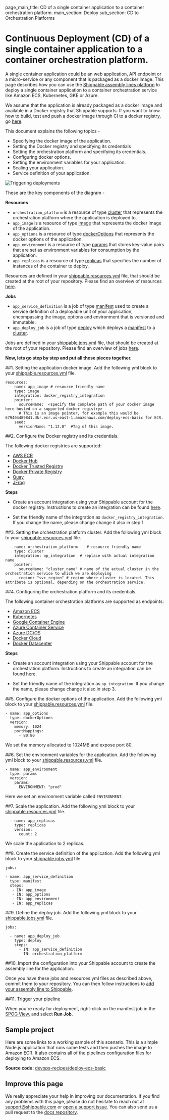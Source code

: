 page_main_title: CD of a single container application to a container orchestration platform.
main_section: Deploy
sub_section: CD to Orchestration Platforms

# Continuous Deployment (CD) of a single container application to a container orchestration platform.

A single container application could be an web application, API endpoint or a micro-service or any component that is packaged as a docker image. This page describes how you can use the [Shippable assembly lines platform](/platform/overview/) to deploy a single container application to a container orchestration service like Amazon ECS, Kubernetes, GKE or Azure.

We assume that the application is already packaged as a docker image and available in a Docker registry that Shippable supports. If you want to know how to build, test and push a docker image through CI to a docker registry, go [here](/ci/enable-project/).

This document explains the following topics -

* Specifying the docker image of the application.
* Setting the Docker registry and specifying its credentials
* Setting the orchestration platform and specifying its credentials.
* Configuring docker options.
* Setting the environment variables for your application.
* Scaling your application.
* Service definition of your application.

<img src="/images/release/release-job-context.png" alt="Triggering deployments" style="vertical-align: middle;display: block;margin-left: auto;margin-right: auto;"/>

These are the key components of the diagram -

**Resources**

* `orchestration_platform` is a resource of type [cluster](/platform/workflow/resource/cluster/) that represents the orchestration platform where the application is deployed to.
* `app_image` is a resource of type [image](/platform/workflow/resource/image/) that represents the docker image of the application.
* `app_options` is a resource of type [dockerOptions](/platform/workflow/resource/dockeroptions/#dockeroptions)
that represents the docker options of the application.
* `app_environment` is a resource of type [params](/platform/workflow/resource/params) that stores key-value pairs that are set as environment variables for consumption by the application.
* `app_replicas` is a resource of type [replicas](/platform/workflow/resource/replicas) that specifies the number of instances of the container to deploy.

Resources are defined in your [shippable.resources.yml](/platform/tutorial/workflow/shippable-resources-yml/) file, that should be created at the root of your repository. Please find an overview of resources [here](/platform/workflow/resource/overview/).

**Jobs**

* `app_service_definition` is a job of type [manifest](/platform/workflow/job/manifest) used to create a service definition of a deployable unit of your application, encompassing the image, options and environment that is versioned and immutable.
* `app_deploy_job` is a job of type [deploy](/platform/workflow/job/deploy) which deploys a [manifest](/platform/workflow/job/manifest/)  to a [cluster](/platform/workflow/resource/cluster/).

Jobs are defined in your [shippable.jobs.yml](/platform/tutorial/workflow/shippable-jobs-yml/) file, that should be created at the root of your repository. Please find an overview of jobs [here](/platform/workflow/job/overview/).

**Now, lets go step by step and put all these pieces together.**

##1. Setting the application docker image.
Add the following yml block to your [shippable.resources.yml](/platform/tutorial/workflow/shippable-resources-yml/) file.

```
resources:
  - name: app_image # resource friendly name
    type: image
    integration: docker_registry_integration           
    pointer:
      sourceName:  <specify the complete path of your docker image here hosted on a supported docker registry>
      # This is an image pointer, for example this would be 679404489841.dkr.ecr.us-east-1.amazonaws.com/deploy-ecs-basic for ECR.
    seed:
      versionName: "1.12.0"  #Tag of this image.
```

##2. Configure the Docker registry and its credentials.

The following docker registries are supported:

- [AWS ECR](/platform/integration/aws-ecr)
- [Docker Hub](/platform/integration/docker-hub)
- [Docker Trusted Registry](/platform/integration/docker-trusted-registry)
- [Docker Private Registry](/platform/integration/docker-private-registry)
- [Quay](/platform/integration/quay)
- [JFrog](/platform/integration/jfrog-artifactory)

**Steps**  

- Create an account integration using your Shippable account for the docker registry.
Instructions to create an integration can be found [here](http://docs.shippable.com/platform/tutorial/integration/howto-crud-integration/).

- Set the friendly name of the integration as `docker_registry_integration`. If you change the name,
please change change it also in step 1.

##3. Setting the orchestration platform cluster.
Add the following yml block to your [shippable.resources.yml](/platform/tutorial/workflow/shippable-resources-yml/) file.

```
  - name: orchestration_platform    # resource friendly name
    type: cluster
    integration: op_integration  # replace with actual integration name          
    pointer:
      sourceName: "cluster_name" # name of the actual cluster in the orchestration service to which we are deploying
      region: "svc_region" # region where cluster is located. This attribute is optional, depending on the orchestration service.
```

##4. Configuring the orchestration platform and its credentials.

The following container orchestration platforms are supported as endpoints:

- [Amazon ECS](/platform/integration/amazon-ecs)
- [Kubernetes](/platform/integration/kubernetes)
- [Google Container Engine](/platform/integration/gke)
- [Azure Container Service](/platform/integration/azure-dcos)
- [Azure DC/OS](/platform/integration/azure-dcos)
- [Docker Cloud](/platform/integration/docker-cloud)
- [Docker Datacenter](/platform/integration/docker-datacenter)

**Steps**  

- Create an account integration using your Shippable account for the orchestration platform.
Instructions to create an integration can be found [here](http://docs.shippable.com/platform/tutorial/integration/howto-crud-integration/).

- Set the friendly name of the integration as `op_integration`. If you change the name,
please change change it also in step 3.

##5. Configure the docker options of the application.
Add the following yml block to your [shippable.resources.yml](/platform/tutorial/workflow/shippable-resources-yml/) file.

```
- name: app_options
  type: dockerOptions
  version:
    memory: 1024
    portMappings:
      - 80:80
```
We set the memory allocated to 1024MB and expose port 80.

##6. Set the environment variables for the application.
Add the following yml block to your [shippable.resources.yml](/platform/tutorial/workflow/shippable-resources-yml/) file.

```
- name: app_environment
  type: params
  version:
    params:
      ENVIRONMENT: "prod"
```
Here we set an environment variable called `ENVIRONMENT`.

##7. Scale the application.
Add the following yml block to your [shippable.resources.yml](/platform/tutorial/workflow/shippable-resources-yml/) file.

```
  - name: app_replicas
    type: replicas
    version:
      count: 2
```
We scale the application to 2 replicas.

##8. Create the service definition of the application.
Add the following yml block to your [shippable.jobs.yml](/platform/tutorial/workflow/shippable-jobs-yml/) file.

```
jobs:

- name: app_service_definition
  type: manifest
  steps:
   - IN: app_image
   - IN: app_options
   - IN: app_environment
   - IN: app_replicas
```

##9. Define the deploy job.
Add the following yml block to your [shippable.jobs.yml](/platform/tutorial/workflow/shippable-jobs-yml/) file.

```
jobs:

  - name: app_deploy_job
    type: deploy
    steps:
      - IN: app_service_definition
      - IN: orchestration_platform
```

##10. Import the configuration into your Shippable account to create the assembly line for the application.

Once you have these jobs and resources yml files as described above, commit them to your repository. You can then follow instructions to [add your assembly line to Shippable](/platform/tutorial/workflow/crud-syncrepo/).

##11. Trigger your pipeline

When you're ready for deployment, right-click on the manifest job in the [SPOG View](/platform/visibility/single-pane-of-glass-spog/), and select **Run Job**.

## Sample project

Here are some links to a working sample of this scenario. This is a simple Node.js application that runs some tests and then pushes
the image to Amazon ECR. It also contains all of the pipelines configuration files for deploying to Amazon ECS.

**Source code:**  [devops-recipes/deploy-ecs-basic](https://github.com/devops-recipes/deploy-ecs-basic)

## Improve this page

We really appreciate your help in improving our documentation. If you find any problems with this page, please do not hesitate to reach out at [support@shippable.com](mailto:support@shippable.com) or [open a support issue](https://www.github.com/Shippable/support/issues). You can also send us a pull request to the [docs repository](https://www.github.com/Shippable/docs).
